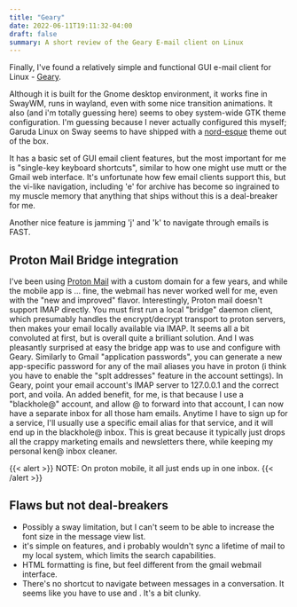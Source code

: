 ```yaml
---
title: "Geary"
date: 2022-06-11T19:11:32-04:00
draft: false
summary: A short review of the Geary E-mail client on Linux
---
```


Finally, I've found a relatively simple and functional GUI e-mail client for Linux - [Geary](https://gitlab.gnome.org/GNOME/geary/). 

Although it is built for the Gnome desktop environment, it works fine in SwayWM, runs in wayland, even with some nice transition animations.
It also (and i'm totally guessing here)  seems to obey system-wide GTK theme configuration.
I'm guessing because I never actually configured this myself; Garuda Linux on Sway seems to have shipped with a [nord-esque](https://www.nordtheme.com/) theme out of the box.

It has a basic set of GUI email client features, but the most important for me is "single-key keyboard shortcuts", similar to how one might use mutt or the Gmail web interface.
It's unfortunate how few email clients support this, but the vi-like navigation, including 'e' for archive has become so ingrained to my muscle memory that anything that ships without this is a deal-breaker for me.

Another nice feature is jamming 'j' and 'k' to navigate through emails is FAST. 


## Proton Mail Bridge integration

I've been using [Proton Mail](https://protonmail.com) with a custom domain for a few years, and while the mobile app is ... fine, the webmail has never worked well for me, even with the "new and improved" flavor. 
Interestingly, Proton mail doesn't support IMAP directly.
You must first run a local "bridge" daemon client, which presumably handles the encrypt/decrypt transport to proton servers, then makes your email locally available via IMAP.
It seems all a bit convoluted at first, but is overall quite a brilliant solution. And I was pleasantly surprised at easy the bridge app was to use and configure with Geary.
Similarly to Gmail "application passwords", you can generate a new app-specific password for any of the mail aliases you have in proton (i think you have to enable the "splt addresses" feature in the account settings).
In Geary, point your email account's IMAP server to 127.0.0.1 and the correct port, and voila. An added benefit, for me, is that because I use a "blackhole@" account, and allow <anything>@ to forward into that account, I can now have a separate inbox for all those ham emails.
Anytime I have to sign up for a service, I'll usually use a specific email alias for that service, and it will end up in the blackhole@ inbox.
This is great because it typically just drops all the crappy marketing emails and newsletters there, while keeping my personal ken@ inbox cleaner.

{{< alert >}}
NOTE: On proton mobile, it all just ends up in one inbox.
{{< /alert >}}

## Flaws but not deal-breakers

 - Possibly a sway limitation, but I can't seem to be able to increase the font size in the message view list.
 - it's simple on features, and i probably wouldn't sync a lifetime of mail to my local system, which limits the search capabilities.
 - HTML formatting is fine, but feel different from the gmail webmail interface.
 - There's no shortcut to navigate between messages in a conversation. It seems like you have to use <Tab> and <Enter>. It's a bit clunky.